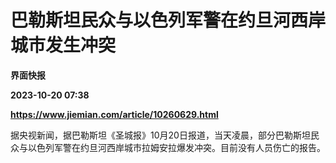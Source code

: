# 巴勒斯坦民众与以色列军警在约旦河西岸城市发生冲突
**界面快报**

**2023-10-20 07:38**

**https://www.jiemian.com/article/10260629.html**

据央视新闻，据巴勒斯坦《圣城报》10月20日报道，当天凌晨，部分巴勒斯坦民众与以色列军警在约旦河西岸城市拉姆安拉爆发冲突。目前没有人员伤亡的报告。